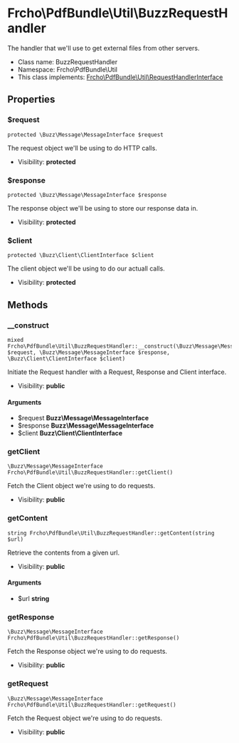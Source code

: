 Frcho\PdfBundle\Util\BuzzRequestHandler
===============

The handler that we&#039;ll use to get external files from other servers.




* Class name: BuzzRequestHandler
* Namespace: Frcho\PdfBundle\Util
* This class implements: [Frcho\PdfBundle\Util\RequestHandlerInterface](Frcho-PdfBundle-Util-RequestHandlerInterface.md)




Properties
----------


### $request

```
protected \Buzz\Message\MessageInterface $request
```

The request object we'll be using to do HTTP calls.



* Visibility: **protected**


### $response

```
protected \Buzz\Message\MessageInterface $response
```

The response object we'll be using to store our response data in.



* Visibility: **protected**


### $client

```
protected \Buzz\Client\ClientInterface $client
```

The client object we'll be using to do our actuall calls.



* Visibility: **protected**


Methods
-------


### __construct

```
mixed Frcho\PdfBundle\Util\BuzzRequestHandler::__construct(\Buzz\Message\MessageInterface $request, \Buzz\Message\MessageInterface $response, \Buzz\Client\ClientInterface $client)
```

Initiate the Request handler with a Request, Response and Client
interface.



* Visibility: **public**

#### Arguments

* $request **Buzz\Message\MessageInterface**
* $response **Buzz\Message\MessageInterface**
* $client **Buzz\Client\ClientInterface**



### getClient

```
\Buzz\Message\MessageInterface Frcho\PdfBundle\Util\BuzzRequestHandler::getClient()
```

Fetch the Client object we're using to do requests.



* Visibility: **public**



### getContent

```
string Frcho\PdfBundle\Util\BuzzRequestHandler::getContent(string $url)
```

Retrieve the contents from a given url.



* Visibility: **public**

#### Arguments

* $url **string**



### getResponse

```
\Buzz\Message\MessageInterface Frcho\PdfBundle\Util\BuzzRequestHandler::getResponse()
```

Fetch the Response object we're using to do requests.



* Visibility: **public**



### getRequest

```
\Buzz\Message\MessageInterface Frcho\PdfBundle\Util\BuzzRequestHandler::getRequest()
```

Fetch the Request object we're using to do requests.



* Visibility: **public**


